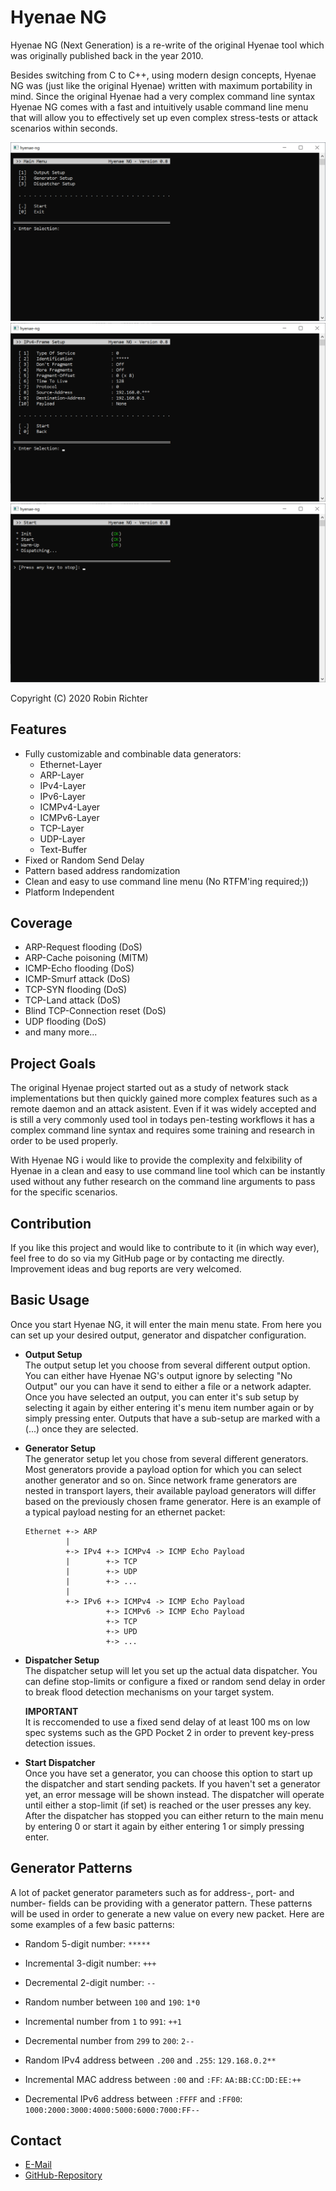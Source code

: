 # Hyenae NG

Hyenae NG (Next Generation) is a re-write of the original Hyenae tool which
was originally published back in the year 2010.

Besides switching from C to C++, using modern design concepts, Hyenae NG was
(just like the original Hyenae) written with maximum portability in mind.
Since the original Hyenae had a very complex command line syntax Hyenae NG
comes with a fast and intuitively usable command line menu that will allow
you to effectively set up even complex stress-tests or attack scenarios
within seconds.

![Main Menu](https://github.com/r-richter/hyenae-resources/blob/master/hyenae-ng/img/main_menu.png "Main Menu")
![IPv4 Setup](https://github.com/r-richter/hyenae-resources/blob/master/hyenae-ng/img/ip_v4_setup.png "IPv4 Setup")
![Start Dispatcher](https://github.com/r-richter/hyenae-resources/blob/master/hyenae-ng/img/start_dispatcher.png "Start Dispatcher")

Copyright (C) 2020 Robin Richter

## Features

- Fully customizable and combinable data generators:
  - Ethernet-Layer
  - ARP-Layer
  - IPv4-Layer
  - IPv6-Layer
  - ICMPv4-Layer
  - ICMPv6-Layer
  - TCP-Layer
  - UDP-Layer
  - Text-Buffer
- Fixed or Random Send Delay
- Pattern based address randomization
- Clean and easy to use command line menu (No RTFM'ing required;))
- Platform Independent

## Coverage

- ARP-Request flooding (DoS)
- ARP-Cache poisoning (MITM)
- ICMP-Echo flooding (DoS)
- ICMP-Smurf attack (DoS)
- TCP-SYN flooding (DoS)
- TCP-Land attack (DoS)
- Blind TCP-Connection reset (DoS)
- UDP flooding (DoS)
- and many more...

## Project Goals

The original Hyenae project started out as a study of network stack
implementations but then quickly gained more complex features such as a
remote daemon and an attack asistent. Even if it was widely accepted and is
still a very commonly used tool in todays pen-testing workflows it has a
complex command line syntax and requires some training and research in order
to be used properly.

With Hyenae NG i would like to provide the complexity and felxibility of
Hyenae in a clean and easy to use command line tool which can be instantly
used without any futher research on the command line arguments to pass for
the specific scenarios.

## Contribution

If you like this project and would like to contribute to it (in which way
ever), feel free to do so via my GitHub page or by contacting me directly.
Improvement ideas and bug reports are very welcomed.

## Basic Usage

Once you start Hyenae NG, it will enter the main menu state. From here you can
set up your desired output, generator and dispatcher configuration.

- **Output Setup**\
  The output setup let you choose from several different output option. You
  can either have Hyenae NG's output ignore by selecting "No Output" our you
  can have it send to either a file or a network adapter. Once you have
  selected an output, you can enter it's sub setup by selecting it again by
  either entering it's menu item number again or by simply pressing enter.
  Outputs that have a sub-setup are marked with a (...) once they are
  selected.

- **Generator Setup**\
  The generator setup let you chose from several different generators. Most
  generators provide a payload option for which you can select another
  generator and so on. Since network frame generators are nested in transport
  layers, their available payload generators will differ based on the
  previously chosen frame generator. Here is an example of a typical
  payload nesting for an ethernet packet:

      Ethernet +-> ARP
               |
               +-> IPv4 +-> ICMPv4 -> ICMP Echo Payload
               |        +-> TCP
               |        +-> UDP
               |        +-> ...
               |
               +-> IPv6 +-> ICMPv4 -> ICMP Echo Payload
                        +-> ICMPv6 -> ICMP Echo Payload
                        +-> TCP
                        +-> UPD
                        +-> ...

- **Dispatcher Setup**\
  The dispatcher setup will let you set up the actual data dispatcher. You
  can define stop-limits or configure a fixed or random send delay in order
  to break flood detection mechanisms on your target system.

  **IMPORTANT**\
  It is reccomended to use a fixed send delay of at least 100 ms on low
  spec systems such as the GPD Pocket 2 in order to prevent key-press
  detection issues.

- **Start Dispatcher**\
  Once you have set a generator, you can choose this option to start up the
  dispatcher and start sending packets. If you haven't set a generator yet, 
  an error message will be shown instead. The dispatcher will operate until
  either a stop-limit (if set) is reached or the user presses any key. After
  the dispatcher has stopped you can either return to the main menu by
  entering 0 or start it again by either entering 1 or simply pressing enter.

## Generator Patterns

A lot of packet generator parameters such as for address-, port- and number-
fields can be providing with a generator pattern. These patterns will be used
in order to generate a new value on every new packet. Here are some examples
of a few basic patterns:

- Random 5-digit number: 
  `*****`
 
- Incremental 3-digit number: 
   `+++`

- Decremental 2-digit number: 
   `--`

- Random number between `100` and `190`: 
   `1*0`

- Incremental number from `1` to `991`: 
   `++1`

- Decremental number from `299` to `200`: 
   `2--`

- Random IPv4 address between `.200` and `.255`: 
  `129.168.0.2**`
 
- Incremental MAC address between `:00` and `:FF`: 
  `AA:BB:CC:DD:EE:++`
 
- Decremental IPv6 address between `:FFFF` and `:FF00`: 
  `1000:2000:3000:4000:5000:6000:7000:FF--`

## Contact

- [E-Mail](mailto:hyenae.tool@googlemail.com)
- [GitHub-Repository](https://github.com/r-richter/hyenae-ng)
